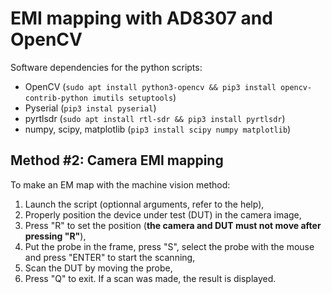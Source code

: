 # EMI mapping with AD8307 and OpenCV




Software dependencies for the python scripts:
* OpenCV (`sudo apt install python3-opencv && pip3 install opencv-contrib-python imutils setuptools`)
* Pyserial (`pip3 instal pyserial`)
* pyrtlsdr (`sudo apt install rtl-sdr && pip3 install pyrtlsdr`)
* numpy, scipy, matplotlib (`pip3 install scipy numpy matplotlib`)




## Method #2: Camera EMI mapping

To make an EM map with the machine vision method:
1. Launch the script (optionnal arguments, refer to the help),
2. Properly position the device under test (DUT) in the camera image,
3. Press "R" to set the position (**the camera and DUT must not move after pressing "R"**),
4. Put the probe in the frame, press "S", select the probe with the mouse and press "ENTER" to start the scanning,
5. Scan the DUT by moving the probe,
6. Press "Q" to exit. If a scan was made, the result is displayed.

